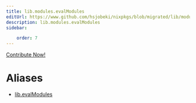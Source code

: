 ```yaml
---
title: lib.modules.evalModules
editUrl: https://www.github.com/hsjobeki/nixpkgs/blob/migrated/lib/modules.nix#L75C17
description: lib.modules.evalModules
sidebar:

    order: 7
---
```


<a href="https://www.github.com/hsjobeki/nixpkgs/blob/migrated/lib/modules.nix#L75C17">Contribute Now!</a>


# Aliases

- [lib.evalModules](/nix-doc-comments/reference/lib/lib-evalmodules)


